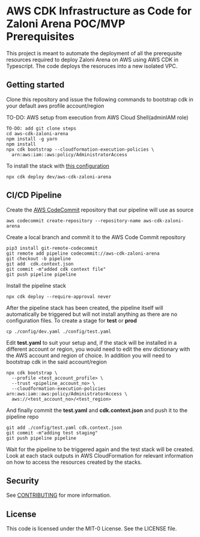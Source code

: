 # AWS CDK Infrastructure as Code for Zaloni Arena POC/MVP Prerequisites

This project is meant to automate the deployment of all the prerequsite resources required 
to deploy Zaloni Arena on AWS using AWS CDK in Typescript. The code deploys the resoruces into a new isolated VPC. 

## Getting started

Clone this repository and issue the following commands to bootstrap cdk in your
default aws profile account/region

TO-DO:
AWS setup from execution from AWS Cloud Shell(adminIAM role)

```console
TO-DO: add git clone steps
cd aws-cdk-zaloni-arena
npm install -g yarn
npm install
npx cdk bootstrap --cloudformation-execution-policies \
  arn:aws:iam::aws:policy/AdministratorAccess
```

To install the stack with [this configuration](./config/dev.yaml)

```console
npx cdk deploy dev/aws-cdk-zaloni-arena
```

## CI/CD Pipeline


Create the [AWS CodeCommit](https://aws.amazon.com/codecommit) repository that 
our pipeline will use as source

```console
aws codecommit create-repository --repository-name aws-cdk-zaloni-arena
```

Create a local branch and commit it to the AWS Code Commit repository

```console
pip3 install git-remote-codecommit
git remote add pipeline codecommit://aws-cdk-zaloni-arena
git checkout -b pipeline
git add  cdk.context.json
git commit -m"added cdk context file"
git push pipeline pipeline 
```

Install the pipeline stack

```console
npx cdk deploy --require-approval never
```

After the pipeline stack has been created, the pipeline itself will automatically 
be triggered but will not install anything as there are no configuration files.
To create a stage for **test** or **prod**

```console
cp ./config/dev.yaml ./config/test.yaml
```
Edit **test.yaml** to suit your setup and, if the stack will be installed in a 
different account or region, you would need to edit the env dictionary with the 
AWS account and region of choice.
In addition you will need to bootstrap cdk in the said account/region

```console
npx cdk bootstrap \
  --profile <test_account_profile> \
  --trust <pipeline_account_no> \
  --cloudformation-execution-policies arn:aws:iam::aws:policy/AdministratorAccess \
  aws://<test_account_no>/<test_region> 
```

And finally commit the **test.yaml** and **cdk.context.json** and push it to the 
pipeline repo

```console
git add ./config/test.yaml cdk.context.json
git commit -m"adding test staging"
git push pipeline pipeline 
```

Wait for the pipeline to be triggered again and the test stack will be created.
Look at each stack outputs in AWS CloudFormation for relevant 
information on how to access the resources created by the stacks.

## Security

See [CONTRIBUTING](CONTRIBUTING.md#security-issue-notifications) for more 
information.

## License

This code is licensed under the MIT-0 License. See the LICENSE file.
